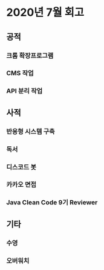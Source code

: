 # 2020년 7월 회고

## 공적

### 크롬 확장프로그램

### CMS 작업

### API 분리 작업

## 사적

### 반응형 시스템 구축

### 독서

### 디스코드 봇

### 카카오 면접

### Java Clean Code 9기 Reviewer

## 기타

### 수영

### 오버워치